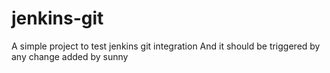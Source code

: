 # jenkins-git
A simple project to test jenkins git integration
And it should be triggered by any change
added by sunny
